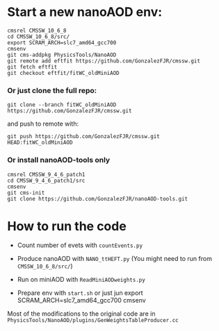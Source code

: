 # Start a new nanoAOD env:

    cmsrel CMSSW_10_6_8
    cd CMSSW_10_6_8/src/
    export SCRAM_ARCH=slc7_amd64_gcc700
    cmsenv
    git cms-addpkg PhysicsTools/NanoAOD
    git remote add eftfit https://github.com/GonzalezFJR/cmssw.git
    git fetch eftfit
    git checkout eftfit/fitWC_oldMiniAOD

### Or just clone the full repo:

    git clone --branch fitWC_oldMiniAOD https://github.com/GonzalezFJR/cmssw.git

and push to remote with:

    git push https://github.com/GonzalezFJR/cmssw.git HEAD:fitWC_oldMiniAOD

### Or install nanoAOD-tools only

    cmsrel CMSSW_9_4_6_patch1
    cd CMSSW_9_4_6_patch1/src
    cmsenv
    git cms-init 
    git clone https://github.com/GonzalezFJR/nanoAOD-tools.git


# How to run the code

- Count number of evets with `countEvents.py`

- Produce nanoAOD with `NANO_ttHEFT.py` (You might need to run from `CMSSW_10_6_8/src/`)

- Run on miniAOD with `ReadMiniAODweights.py`

- Prepare env with `start.sh` or just jun
    export SCRAM_ARCH=slc7_amd64_gcc700
    cmsenv

Most of the modifications to the original code are in `PhysicsTools/NanoAOD/plugins/GenWeightsTableProducer.cc`

